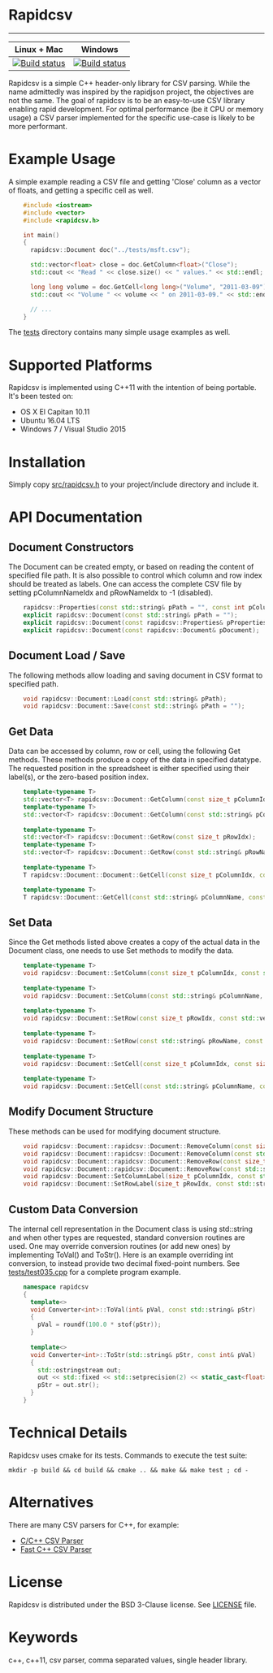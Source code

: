 Rapidcsv
========

-----------------

| **Linux + Mac** | **Windows** |
|-----------------|-------------|
| [![Build status](https://travis-ci.org/d99kris/rapidcsv.svg?branch=master)](https://travis-ci.org/d99kris/rapidcsv) | [![Build status](https://ci.appveyor.com/api/projects/status/yyc65as5ln6m6i8l/branch/master?svg=true)](https://ci.appveyor.com/project/d99kris/rapidcsv/branch/master) |

Rapidcsv is a simple C++ header-only library for CSV parsing. While the name admittedly was inspired
by the rapidjson project, the objectives are not the same. The goal of rapidcsv is to be an easy-to-use
CSV library enabling rapid development. For optimal performance (be it CPU or memory usage) a CSV
parser implemented for the specific use-case is likely to be more performant.

Example Usage
=============
A simple example reading a CSV file and getting 'Close' column as a vector of floats, and getting a
specific cell as well.

```cpp
    #include <iostream>
    #include <vector>
    #include <rapidcsv.h>

    int main()
    {
      rapidcsv::Document doc("../tests/msft.csv");

      std::vector<float> close = doc.GetColumn<float>("Close");
      std::cout << "Read " << close.size() << " values." << std::endl;

      long long volume = doc.GetCell<long long>("Volume", "2011-03-09");
      std::cout << "Volume " << volume << " on 2011-03-09." << std::endl;

      // ...
    }
```

The [tests](https://github.com/d99kris/rapidcsv/tree/master/tests) directory contains many simple usage
examples as well.

Supported Platforms
===================
Rapidcsv is implemented using C++11 with the intention of being portable. It's been tested on:
- OS X El Capitan 10.11
- Ubuntu 16.04 LTS
- Windows 7 / Visual Studio 2015

Installation
============
Simply copy [src/rapidcsv.h](https://raw.githubusercontent.com/d99kris/rapidcsv/master/src/rapidcsv.h) to your project/include directory and include it. 

API Documentation
=================

Document Constructors
---------------------
The Document can be created empty, or based on reading the content of specified file path. It is also possible to control which column and row index should be treated as labels. One can access the complete CSV file by setting pColumnNameIdx and pRowNameIdx to -1 (disabled).

```cpp
    rapidcsv::Properties(const std::string& pPath = "", const int pColumnNameIdx = 0, const int pRowNameIdx = 0, const bool pHasCR = DEFAULT_HASCR);
    explicit rapidcsv::Document(const std::string& pPath = "");
    explicit rapidcsv::Document(const rapidcsv::Properties& pProperties);
    explicit rapidcsv::Document(const rapidcsv::Document& pDocument);
```

Document Load / Save
--------------------
The following methods allow loading and saving document in CSV format to specified path.

```cpp
    void rapidcsv::Document::Load(const std::string& pPath);
    void rapidcsv::Document::Save(const std::string& pPath = "");
```

Get Data
--------
Data can be accessed by column, row or cell, using the following Get methods. These methods produce a copy of the data in specified datatype. The requested position in the spreadsheet is either specified using their label(s), or the zero-based position index.

```cpp
    template<typename T>
    std::vector<T> rapidcsv::Document::GetColumn(const size_t pColumnIdx);
    template<typename T>
    std::vector<T> rapidcsv::Document::GetColumn(const std::string& pColumnName);
    
    template<typename T>
    std::vector<T> rapidcsv::Document::GetRow(const size_t pRowIdx);
    template<typename T>
    std::vector<T> rapidcsv::Document::GetRow(const std::string& pRowName);
    
    template<typename T>
    T rapidcsv::Document::Document::GetCell(const size_t pColumnIdx, const size_t pRowIdx);

    template<typename T>
    T rapidcsv::Document::GetCell(const std::string& pColumnName, const std::string& pRowName);
```

Set Data
--------
Since the Get methods listed above creates a copy of the actual data in the Document class, one needs to use Set methods to modify the data.

```cpp
    template<typename T>
    void rapidcsv::Document::SetColumn(const size_t pColumnIdx, const std::vector<T>& pColumn);
    
    template<typename T>
    void rapidcsv::Document::SetColumn(const std::string& pColumnName, const std::vector<T>& pColumn);
    
    template<typename T>
    void rapidcsv::Document::SetRow(const size_t pRowIdx, const std::vector<T>& pRow);
    
    template<typename T>
    void rapidcsv::Document::SetRow(const std::string& pRowName, const std::vector<T>& pRow);
    
    template<typename T>
    void rapidcsv::Document::SetCell(const size_t pColumnIdx, const size_t pRowIdx, const T& pCell);
    
    template<typename T>
    void rapidcsv::Document::SetCell(const std::string& pColumnName, const std::string& pRowName, const T& pCell);
```

Modify Document Structure
-------------------------
These methods can be used for modifying document structure.

```cpp
    void rapidcsv::Document::rapidcsv::Document::RemoveColumn(const size_t pColumnIdx);
    void rapidcsv::Document::rapidcsv::Document::RemoveColumn(const std::string& pColumnName);
    void rapidcsv::Document::rapidcsv::Document::RemoveRow(const size_t pRowIdx);
    void rapidcsv::Document::rapidcsv::Document::RemoveRow(const std::string& pRowName);
    void rapidcsv::Document::SetColumnLabel(size_t pColumnIdx, const std::string& pColumnName);
    void rapidcsv::Document::SetRowLabel(size_t pRowIdx, const std::string& pRowName);
```

Custom Data Conversion
----------------------
The internal cell representation in the Document class is using std::string and when other types are requested, standard conversion routines are used. One may override conversion routines (or add new ones) by implementing ToVal() and ToStr(). Here is an example overriding int conversion, to instead provide two decimal fixed-point numbers. See [tests/test035.cpp](https://github.com/d99kris/rapidcsv/blob/master/tests/test035.cpp) for a complete program example.

```cpp
    namespace rapidcsv
    {
      template<>
      void Converter<int>::ToVal(int& pVal, const std::string& pStr)
      {
        pVal = roundf(100.0 * stof(pStr));
      }
    
      template<>
      void Converter<int>::ToStr(std::string& pStr, const int& pVal)
      {
        std::ostringstream out;
        out << std::fixed << std::setprecision(2) << static_cast<float>(pVal) / 100.0f;
        pStr = out.str();
      }
    }
```

Technical Details
=================
Rapidcsv uses cmake for its tests. Commands to execute the test suite:

    mkdir -p build && cd build && cmake .. && make && make test ; cd -

Alternatives
============
There are many CSV parsers for C++, for example:
- [C/C++ CSV Parser](https://sourceforge.net/projects/cccsvparser/)
- [Fast C++ CSV Parser](https://github.com/ben-strasser/fast-cpp-csv-parser)

License
=======
Rapidcsv is distributed under the BSD 3-Clause license. See [LICENSE](https://github.com/d99kris/rapidcsv/blob/master/LICENSE) file.

Keywords
========
c++, c++11, csv parser, comma separated values, single header library.

